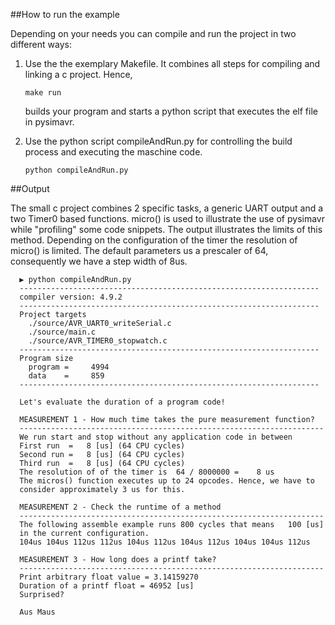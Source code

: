 ##How to run the example

Depending on your needs you can compile and run the project in two different
ways:
  1. Use the the exemplary Makefile. It combines all steps for compiling and
	   linking a c project. Hence,

		 make run

     builds your program and starts a python script that executes the elf file
		 in pysimavr.

  2. Use the python script compileAndRun.py for controlling the build process
	   and executing the maschine code.

		 python compileAndRun.py

##Output

The small c project combines 2 specific tasks, a generic UART output
and a two Timer0 based functions.  micro() is used to illustrate
the use of pysimavr while "profiling" some code snippets. The output
illustrates the limits of this method. Depending on the configuration of the
timer the resolution of micro() is limited. The default parameters us a
prescaler of 64, consequently we have a step width of 8us.

      ▶ python compileAndRun.py
      -------------------------------------------------------------------
      compiler version: 4.9.2
      -------------------------------------------------------------------
      Project targets
        ./source/AVR_UART0_writeSerial.c
        ./source/main.c
        ./source/AVR_TIMER0_stopwatch.c
      -------------------------------------------------------------------
      Program size
        program =     4994
        data    =     859
      -------------------------------------------------------------------

      Let's evaluate the duration of a program code!

      MEASUREMENT 1 - How much time takes the pure measurement function?
      --------------------------------------------------------------------
      We run start and stop without any application code in between
      First run  =   8 [us] (64 CPU cycles)
      Second run =   8 [us] (64 CPU cycles)
      Third run  =   8 [us] (64 CPU cycles)
      The resolution of of the timer is  64 / 8000000 =    8 us
      The micros() function executes up to 24 opcodes. Hence, we have to  
      consider approximately 3 us for this.

      MEASUREMENT 2 - Check the runtime of a method
      --------------------------------------------------------------------
      The following assemble example runs 800 cycles that means   100 [us]
      in the current configuration.
      104us 104us 112us 112us 104us 112us 104us 112us 104us 104us 112us

      MEASUREMENT 3 - How long does a printf take?
      --------------------------------------------------------------------
      Print arbitrary float value = 3.14159270
      Duration of a printf float = 46952 [us]
      Surprised?

      Aus Maus
